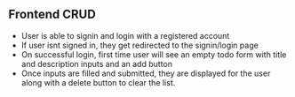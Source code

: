 ## Frontend CRUD
 - User is able to signin and login with a registered account
 - If user isnt signed in, they get redirected to the signin/login page
 - On successful login, first time user will see an empty todo form with title and description inputs and an add button
 - Once inputs are filled and submitted, they are displayed for the user along with a delete button to clear the list.